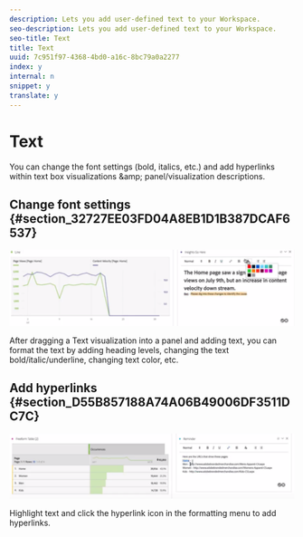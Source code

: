 ```yaml
---
description: Lets you add user-defined text to your Workspace.
seo-description: Lets you add user-defined text to your Workspace.
seo-title: Text
title: Text
uuid: 7c951f97-4368-4bd0-a16c-8bc79a0a2277
index: y
internal: n
snippet: y
translate: y
---
```


# Text

You can change the font settings (bold, italics, etc.) and add hyperlinks within text box visualizations &amp;amp; panel/visualization descriptions. 

## Change font settings {#section_32727EE03FD04A8EB1D1B387DCAF6537}

![](assets/rich-text1.png) 

After dragging a Text visualization into a panel and adding text, you can format the text by adding heading levels, changing the text bold/italic/underline, changing text color, etc. 

## Add hyperlinks {#section_D55B857188A74A06B49006DF3511DC7C}

![](assets/rich-text2.png) 

Highlight text and click the hyperlink icon in the formatting menu to add hyperlinks. 
